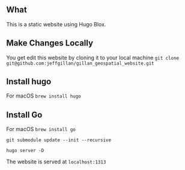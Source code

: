 ## What
This is a static website using Hugo Blox. 

## Make Changes Locally
You get edit this website by cloning it to your local machine
`git clone git@github.com:jeffgillan/gillan_geospatial_website.git`

## Install hugo
For macOS
`brew install hugo`

## Install Go
For macOS
`brew install go`

`git submodule update --init --recursive`

`hugo server -D`

The website is served at `localhost:1313`




